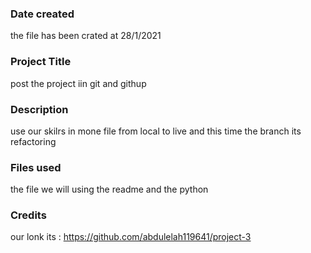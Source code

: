 ### Date created
the file has been crated at 28/1/2021

### Project Title
post the project iin git and githup

### Description
use our skilrs in mone file from local to live and this time the branch its refactoring

### Files used
 the file we will using the readme and the python

### Credits
 our lonk its : https://github.com/abdulelah119641/project-3

